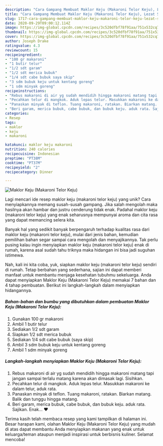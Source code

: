 ```yaml
---
description: "Cara Gampang Membuat Maklor Keju (Makaroni Telor Keju), Lezat Sekali"
title: "Cara Gampang Membuat Maklor Keju (Makaroni Telor Keju), Lezat Sekali"
slug: 1717-cara-gampang-membuat-maklor-keju-makaroni-telor-keju-lezat-sekali
date: 2020-09-29T09:00:12.114Z
image: https://img-global.cpcdn.com/recipes/3c520dfbf78f91aa/751x532cq70/maklor-keju-makaroni-telor-keju-foto-resep-utama.jpg
thumbnail: https://img-global.cpcdn.com/recipes/3c520dfbf78f91aa/751x532cq70/maklor-keju-makaroni-telor-keju-foto-resep-utama.jpg
cover: https://img-global.cpcdn.com/recipes/3c520dfbf78f91aa/751x532cq70/maklor-keju-makaroni-telor-keju-foto-resep-utama.jpg
author: Joseph Drake
ratingvalue: 4.3
reviewcount: 15
recipeingredient:
- "100 gr makaroni"
- "1 butir telur"
- "1/2 sdt garam"
- "1/2 sdt merica bubuk"
- "1/4 sdt cabe bubuk saya skip"
- "3 sdm bubuk keju untuk kentang goreng"
- "1 sdm minyak goreng"
recipeinstructions:
- "Rebus makaroni di air yg sudah mendidih hingga makaroni matang tapi jangan sampai terlalu matang karena akan dimasak lagi. Sisihkan."
- "Pecahkan telur di mangkok. Aduk lepas telur. Masukkan makaroni ke dalam telur, aduk rata."
- "Panaskan minyak di teflon. Tuang makaroni, ratakan. Biarkan matang. Balik dan tunggu hingga matang."
- "Beri garam, merica bubuk, cabe bubuk, dan bubuk keju. aduk rata. Sajikan. Enak... ❤"
categories:
- Resep
tags:
- maklor
- keju
- makaroni

katakunci: maklor keju makaroni 
nutrition: 240 calories
recipecuisine: Indonesian
preptime: "PT38M"
cooktime: "PT37M"
recipeyield: "2"
recipecategory: Dinner

---
```



![Maklor Keju (Makaroni Telor Keju)](https://img-global.cpcdn.com/recipes/3c520dfbf78f91aa/751x532cq70/maklor-keju-makaroni-telor-keju-foto-resep-utama.jpg)

Lagi mencari ide resep maklor keju (makaroni telor keju) yang unik? Cara menyiapkannya memang susah-susah gampang. Jika salah mengolah maka hasilnya akan hambar dan justru cenderung tidak enak. Padahal maklor keju (makaroni telor keju) yang enak seharusnya mempunyai aroma dan cita rasa yang dapat memancing selera kita.



Banyak hal yang sedikit banyak berpengaruh terhadap kualitas rasa dari maklor keju (makaroni telor keju), mulai dari jenis bahan, kemudian pemilihan bahan segar sampai cara mengolah dan menyajikannya. Tak perlu pusing kalau ingin menyiapkan maklor keju (makaroni telor keju) enak di rumah, karena asal sudah tahu triknya maka hidangan ini bisa jadi suguhan istimewa.


Nah, kali ini kita coba, yuk, siapkan maklor keju (makaroni telor keju) sendiri di rumah. Tetap berbahan yang sederhana, sajian ini dapat memberi manfaat untuk membantu menjaga kesehatan tubuhmu sekeluarga. Anda dapat menyiapkan Maklor Keju (Makaroni Telor Keju) memakai 7 bahan dan 4 tahap pembuatan. Berikut ini langkah-langkah dalam menyiapkan hidangannya.

<!--inarticleads1-->

##### Bahan-bahan dan bumbu yang dibutuhkan dalam pembuatan Maklor Keju (Makaroni Telor Keju):

1. Gunakan 100 gr makaroni
1. Ambil 1 butir telur
1. Sediakan 1/2 sdt garam
1. Siapkan 1/2 sdt merica bubuk
1. Sediakan 1/4 sdt cabe bubuk (saya skip)
1. Ambil 3 sdm bubuk keju untuk kentang goreng
1. Ambil 1 sdm minyak goreng




<!--inarticleads2-->

##### Langkah-langkah menyiapkan Maklor Keju (Makaroni Telor Keju):

1. Rebus makaroni di air yg sudah mendidih hingga makaroni matang tapi jangan sampai terlalu matang karena akan dimasak lagi. Sisihkan.
1. Pecahkan telur di mangkok. Aduk lepas telur. Masukkan makaroni ke dalam telur, aduk rata.
1. Panaskan minyak di teflon. Tuang makaroni, ratakan. Biarkan matang. Balik dan tunggu hingga matang.
1. Beri garam, merica bubuk, cabe bubuk, dan bubuk keju. aduk rata. Sajikan. Enak... ❤




Terima kasih telah membaca resep yang kami tampilkan di halaman ini. Besar harapan kami, olahan Maklor Keju (Makaroni Telor Keju) yang mudah di atas dapat membantu Anda menyiapkan makanan yang enak untuk keluarga/teman ataupun menjadi inspirasi untuk berbisnis kuliner. Selamat mencoba!
